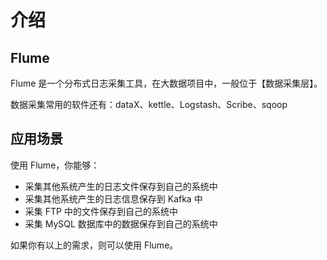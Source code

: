 
# 介绍

## Flume

Flume 是一个分布式日志采集工具，在大数据项目中，一般位于【数据采集层】。

数据采集常用的软件还有：dataX、kettle、Logstash、Scribe、sqoop
 
## 应用场景

使用 Flume，你能够：

- 采集其他系统产生的日志文件保存到自己的系统中
- 采集其他系统产生的日志信息保存到 Kafka 中
- 采集 FTP 中的文件保存到自己的系统中
- 采集 MySQL 数据库中的数据保存到自己的系统中

如果你有以上的需求，则可以使用 Flume。

